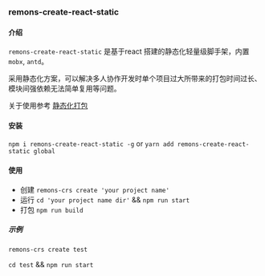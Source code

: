 ### remons-create-react-static

#### 介绍

`remons-create-react-static` 是基于react 搭建的静态化轻量级脚手架，内置 `mobx`, `antd`。

采用静态化方案，可以解决多人协作开发时单个项目过大所带来的打包时间过长、模块间强依赖无法简单复用等问题。

关于使用参考 [静态化打包](https://gitee.com/Remons/create-react-static)

#### 安装

`npm i remons-create-react-static -g` or `yarn add remons-create-react-static global`

#### 使用

- 创建 `remons-crs create 'your project name'`
- 运行 `cd 'your project name dir'` && `npm run start`
- 打包 `npm run build`

##### 示例

`remons-crs create test`

`cd test` && `npm run start`